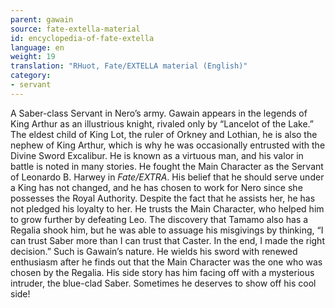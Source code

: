 ```yaml
---
parent: gawain
source: fate-extella-material
id: encyclopedia-of-fate-extella
language: en
weight: 19
translation: "RHuot, Fate/EXTELLA material (English)"
category:
- servant
---
```


A Saber-class Servant in Nero’s army.
Gawain appears in the legends of King Arthur as an illustrious knight, rivaled only by “Lancelot of the Lake.” The eldest child of King Lot, the ruler of Orkney and Lothian, he is also the nephew of King Arthur, which is why he was occasionally entrusted with the Divine Sword Excalibur. He is known as a virtuous man, and his valor in battle is noted in many stories.
He fought the Main Character as the Servant of Leonardo B. Harwey in *Fate/EXTRA*.
His belief that he should serve under a King has not changed, and he has chosen to work for Nero since she possesses the Royal Authority. 
Despite the fact that he assists her, he has not pledged his loyalty to her. He trusts the Main Character, who helped him to grow further by defeating Leo. 
The discovery that Tamamo also has a Regalia shook him, but he was able to assuage his misgivings by thinking, “I can trust Saber more than I can trust that Caster. In the end, I made the right decision.”
Such is Gawain’s nature. He wields his sword with renewed enthusiasm after he finds out that the Main Character was the one who was chosen by the Regalia.
His side story has him facing off with a mysterious intruder, the blue-clad Saber. Sometimes he deserves to show off his cool side!
